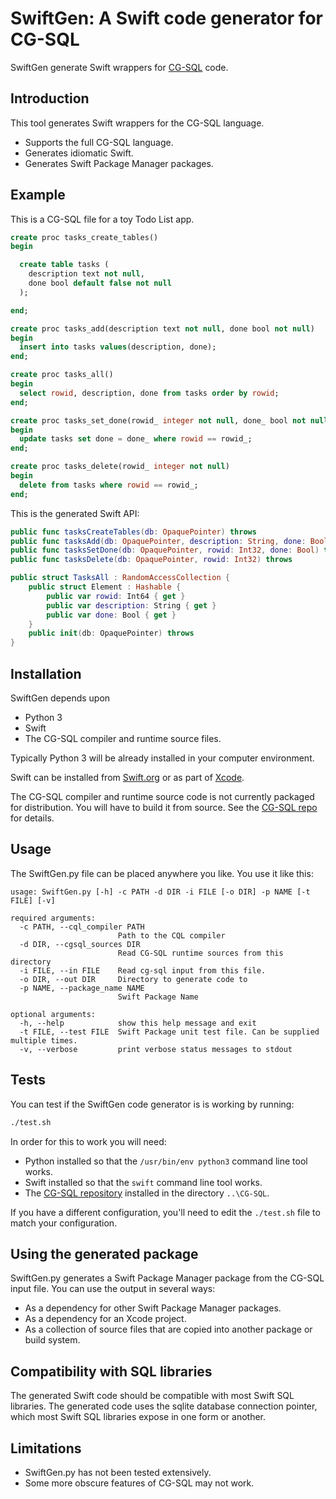 # SwiftGen: A Swift code generator for CG-SQL

SwiftGen generate Swift wrappers for [CG-SQL](https://cgsql.dev/) code.

## Introduction

This tool generates Swift wrappers for the CG-SQL language.

+ Supports the full CG-SQL language.
+ Generates idiomatic Swift.
+ Generates Swift Package Manager packages.

## Example

This is a CG-SQL file for a toy Todo List app.

```sql
create proc tasks_create_tables()
begin

  create table tasks (
    description text not null,
    done bool default false not null
  );

end;

create proc tasks_add(description text not null, done bool not null)
begin
  insert into tasks values(description, done);
end;

create proc tasks_all()
begin
  select rowid, description, done from tasks order by rowid;
end;

create proc tasks_set_done(rowid_ integer not null, done_ bool not null)
begin
  update tasks set done = done_ where rowid == rowid_;
end;

create proc tasks_delete(rowid_ integer not null)
begin
  delete from tasks where rowid == rowid_;
end;
```

This is the generated Swift API:

```swift
public func tasksCreateTables(db: OpaquePointer) throws
public func tasksAdd(db: OpaquePointer, description: String, done: Bool) throws 
public func tasksSetDone(db: OpaquePointer, rowid: Int32, done: Bool) throws 
public func tasksDelete(db: OpaquePointer, rowid: Int32) throws

public struct TasksAll : RandomAccessCollection {
    public struct Element : Hashable {
        public var rowid: Int64 { get }
        public var description: String { get }
        public var done: Bool { get }
    }
    public init(db: OpaquePointer) throws
}
```

## Installation

SwiftGen depends upon

+ Python 3
+ Swift
+ The CG-SQL compiler and runtime source files.

Typically Python 3 will be already installed in your computer environment.

Swift can be installed from [Swift.org](https://www.swift.org/) or as part of
[Xcode](https://apps.apple.com/us/app/xcode/id497799835?mt=12).

The CG-SQL compiler and runtime source code is not currently 
packaged for distribution. You will have to build it from source. See the
[CG-SQL repo](https://github.com/facebookincubator/CG-SQL) for details.

## Usage

The SwiftGen.py file can be placed anywhere you like. You use it like this:

```
usage: SwiftGen.py [-h] -c PATH -d DIR -i FILE [-o DIR] -p NAME [-t FILE] [-v]

required arguments:
  -c PATH, --cql_compiler PATH
                        Path to the CQL compiler
  -d DIR, --cgsql_sources DIR
                        Read CG-SQL runtime sources from this directory
  -i FILE, --in FILE    Read cg-sql input from this file.
  -o DIR, --out DIR     Directory to generate code to
  -p NAME, --package_name NAME
                        Swift Package Name

optional arguments:
  -h, --help            show this help message and exit
  -t FILE, --test FILE  Swift Package unit test file. Can be supplied multiple times.
  -v, --verbose         print verbose status messages to stdout
```

## Tests

You can test if the SwiftGen code generator is is working by running:

```bash
./test.sh
```

In order for this to work you will need:

+ Python installed so that the `/usr/bin/env python3` command line tool works. 
+ Swift installed so that the `swift` command line tool works.
+ The [CG-SQL repository](https://github.com/facebookincubator/CG-SQL) installed
  in the directory `..\CG-SQL`.

If you have a different configuration, you'll need to edit the `./test.sh` file to
match your configuration.

## Using the generated package

SwiftGen.py generates a Swift Package Manager package from the CG-SQL input file. You
can use the output in several ways:

+ As a dependency for other Swift Package Manager packages.
+ As a dependency for an Xcode project.
+ As a collection of source files that are copied into another package or build system.

## Compatibility with SQL libraries

The generated Swift code should be compatible with most Swift SQL libraries. The
generated code uses the sqlite database connection pointer, which most Swift SQL
libraries expose in one form or another.

## Limitations

- SwiftGen.py has not been tested extensively.
- Some more obscure features of CG-SQL may not work.
